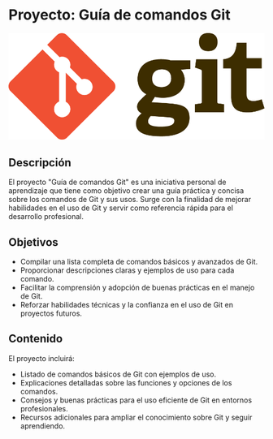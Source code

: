 # Proyecto: Guía de comandos Git
![GIT](img/Git-Logo-2Color.png)

## Descripción

El proyecto "Guía de comandos Git" es una iniciativa personal de aprendizaje que tiene como objetivo crear una guía práctica y concisa sobre los comandos de Git y sus usos. Surge con la finalidad de mejorar habilidades en el uso de Git y servir como referencia rápida para el desarrollo profesional.

## Objetivos

- Compilar una lista completa de comandos básicos y avanzados de Git.
- Proporcionar descripciones claras y ejemplos de uso para cada comando.
- Facilitar la comprensión y adopción de buenas prácticas en el manejo de Git.
- Reforzar habilidades técnicas y la confianza en el uso de Git en proyectos futuros.

## Contenido

El proyecto incluirá:

- Listado de comandos básicos de Git con ejemplos de uso.
- Explicaciones detalladas sobre las funciones y opciones de los comandos.
- Consejos y buenas prácticas para el uso eficiente de Git en entornos profesionales.
- Recursos adicionales para ampliar el conocimiento sobre Git y seguir aprendiendo.

